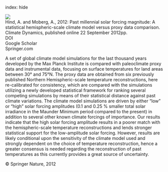 index: hide

<div class="Citation">
    <div class="Citation-thumb CitationThumb-linked"  data-href="https://doi.org/10.1007/s00382-012-1526-6">
      <img src="https://static.claimspace.cloud/climate-study-static/refs/thumbs/5/Hind_and_Moberg_2012-thumb.png" />
    </div>

  <div class="Citation-body">
    <div class="Citation-text">Hind, A. and Moberg, A., 2012: Past millennial solar forcing magnitude: A statistical hemispheric-scale climate model versus proxy data comparison. <span class="Article-journal">Climate Dynamics, </span><span class="Article-volume"></span>published online 22 September 2012pp.</div>
    <div class="Citation-links">
      <div class="CitationLink" data-href="https://doi.org/10.1007/s00382-012-1526-6">
        <div class="CitationLink-icon CitationLink-Doi"></div>
        <div class="CitationLink-text">DOI</div>
      </div>
      <div class="CitationLink" data-href="https://scholar.google.com/scholar?q=10.1007/s00382-012-1526-6">
        <div class="CitationLink-icon CitationLink-Scholar"></div>
        <div class="CitationLink-text">Google Scholar</div>
      </div>
      <div class="CitationLink" data-href="http://link.springer.com/article/10.1007%2Fs00382-012-1526-6?LI=true">
        <div class="CitationLink-icon CitationLink-Publisher"></div>
        <div class="CitationLink-text">Springer.com</div>
      </div>
    </div>
  </div>
</div>

A set of global climate model simulations for the last thousand years developed by the Max Planck Institute is compared with paleoclimate proxy data and instrumental data, focusing on surface temperatures for land areas between 30° and 75°N. The proxy data are obtained from six previously published Northern Hemispheric-scale temperature reconstructions, here re-calibrated for consistency, which are compared with the simulations utilizing a newly developed statistical framework for ranking several competing simulations by means of their statistical distance against past climate variations. The climate model simulations are driven by either “low” or “high” solar forcing amplitudes (0.1 and 0.25 % smaller total solar irradiance in the Maunder Minimum period compared to the present) in addition to several other known climate forcings of importance. Our results indicate that the high solar forcing amplitude results in a poorer match with the hemispheric-scale temperature reconstructions and lends stronger statistical support for the low-amplitude solar forcing. However, results are likely conditional upon the sensitivity of the climate model used and strongly dependent on the choice of temperature reconstruction, hence a greater consensus is needed regarding the reconstruction of past temperatures as this currently provides a great source of uncertainty.

<div class="Citation-copy">
&copy; Springer Nature, 2012
</div>